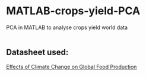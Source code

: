 # MATLAB-crops-yield-PCA
PCA in MATLAB to analyse crops yield world data
<br>
<br>
## Datasheet used:
[Effects of Climate Change on Global Food Production](https://data.world/nasa/effects-of-climate-change-on-global-food-production-v-1/workspace/file?filename=crops-yield-changes-hadcm3-sres.xls)
